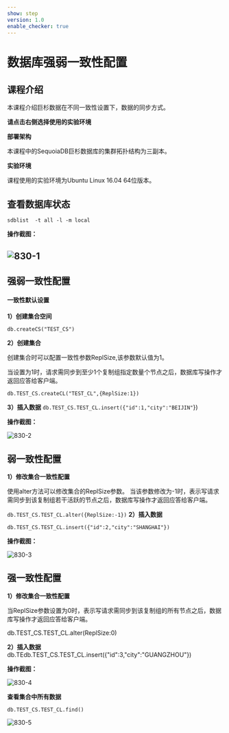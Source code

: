 ```yaml
---
show: step
version: 1.0
enable_checker: true
---
```


# 数据库强弱一致性配置

## 课程介绍

本课程介绍巨杉数据在不同一致性设置下，数据的同步方式。

**请点击右侧选择使用的实验环境**

**部署架构**

本课程中的SequoiaDB巨杉数据库的集群拓扑结构为三副本。

**实验环境**

课程使用的实验环境为Ubuntu Linux 16.04 64位版本。

## 查看数据库状态

`sdblist  -t all -l -m local`

**操作截图：**

## ![830-1](pic\830-1.png)

## 强弱一致性配置

#### 一致性默认设置

**1）创建集合空间**

`db.createCS("TEST_CS")`

**2）创建集合**

创建集合时可以配置一致性参数ReplSize,该参数默认值为1。

当设置为1时，请求需同步到至少1个复制组指定数量个节点之后，数据库写操作才返回应答给客户端。

`db.TEST_CS.createCL("TEST_CL",{ReplSize:1})`

**3）插入数据**
`db.TEST_CS.TEST_CL.insert({"id":1,"city":"BEIJIN"`})

**操作截图：**

 ![830-2](pic\830-2.png)



## 弱一致性配置

**1）修改集合一致性配置**

使用alter方法可以修改集合的ReplSize参数。
当该参数修改为-1时，表示写请求需同步到该复制组若干活跃的节点之后，数据库写操作才返回应答给客户端。

`db.TEST_CS.TEST_CL.alter({ReplSize:-1})`
**2）插入数据**

`db.TEST_CS.TEST_CL.insert({"id":2,"city":"SHANGHAI"})`

**操作截图：**

 ![830-3](pic\830-3.png)



## 强一致性配置

**1）修改集合一致性配置**

当ReplSize参数设置为0时，表示写请求需同步到该复制组的所有节点之后，数据库写操作才返回应答给客户端。

db.TEST_CS.TEST_CL.alter(ReplSize:0)

**2）插入数据**
db.TEdb.TEST_CS.TEST_CL.insert({"id":3,"city":"GUANGZHOU"})

**操作截图：**

 ![830-4](pic\830-4.png)

**查看集合中所有数据**

`db.TEST_CS.TEST_CL.find()`

 ![830-5](pic\830-5.png)
